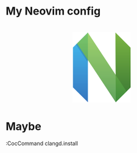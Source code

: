 # My Neovim config

<!-- < style="display: flex; width: 100%; justify-content: center;"> -->
  <h1 align="center">
    <img src="./neovim.png" width="30%" />
  </h1>
</div>

# Maybe

:CocCommand clangd.install

